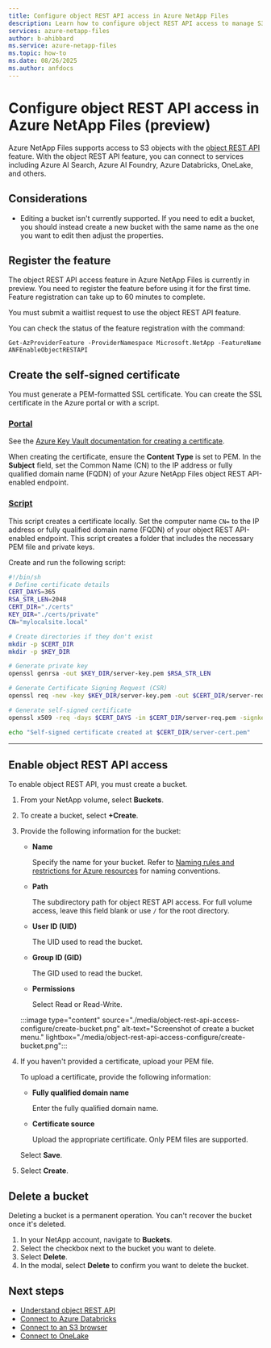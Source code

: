 ```yaml
---
title: Configure object REST API access in Azure NetApp Files 
description: Learn how to configure object REST API access to manage S3 objects in Azure NetApp Files. 
services: azure-netapp-files
author: b-ahibbard
ms.service: azure-netapp-files
ms.topic: how-to
ms.date: 08/26/2025
ms.author: anfdocs
---
```


# Configure object REST API access in Azure NetApp Files (preview)

Azure NetApp Files supports access to S3 objects with the [object REST API](object-rest-api-introduction.md) feature. With the object REST API feature, you can connect to services including Azure AI Search, Azure AI Foundry, Azure Databricks, OneLake, and others.

## Considerations

* Editing a bucket isn't currently supported. If you need to edit a bucket, you should instead create a new bucket with the same name as the one you want to edit then adjust the properties. 

## Register the feature 

The object REST API access feature in Azure NetApp Files is currently in preview. You need to register the feature before using it for the first time. Feature registration can take up to 60 minutes to complete.

You must submit a waitlist request to use the object REST API feature. 

<!-- URL -->

You can check the status of the feature registration with the command:

```azurepowershell-interactive
Get-AzProviderFeature -ProviderNamespace Microsoft.NetApp -FeatureName ANFEnableObjectRESTAPI
```

## Create the self-signed certificate

You must generate a PEM-formatted SSL certificate. You can create the SSL certificate in the Azure portal or with a script.  

<!-- DNS? -->

### [Portal](#tab/portal)

See the [Azure Key Vault documentation for creating a certificate](/azure/key-vault/certificates/tutorial-import-certificate). 

When creating the certificate, ensure the **Content Type** is set to PEM. In the **Subject** field, set the Common Name (CN) to the IP address or fully qualified domain name (FQDN) of your Azure NetApp Files object REST API-enabled endpoint.

### [Script](#tab/script)

This script creates a certificate locally. Set the computer name `CN=` to the IP address or fully qualified domain name (FQDN) of your object REST API-enabled endpoint. This script creates a folder that includes the necessary PEM file and private keys. 

Create and run the following script:

```bash
#!/bin/sh
# Define certificate details 
CERT_DAYS=365 
RSA_STR_LEN=2048 
CERT_DIR="./certs" 
KEY_DIR="./certs/private" 
CN="mylocalsite.local" 

# Create directories if they don't exist 
mkdir -p $CERT_DIR 
mkdir -p $KEY_DIR 

# Generate private key 
openssl genrsa -out $KEY_DIR/server-key.pem $RSA_STR_LEN 

# Generate Certificate Signing Request (CSR) 
openssl req -new -key $KEY_DIR/server-key.pem -out $CERT_DIR/server-req.pem -subj "/C=US/ST=State/L=City/O=Organization/OU=Unit/CN=$CN" 

# Generate self-signed certificate 
openssl x509 -req -days $CERT_DAYS -in $CERT_DIR/server-req.pem -signkey $KEY_DIR/server-key.pem -out $CERT_DIR/server-cert.pem 

echo "Self-signed certificate created at $CERT_DIR/server-cert.pem"
```
--- 

## Enable object REST API access

To enable object REST API, you must create a bucket. 

1. From your NetApp volume, select **Buckets**. 
1. To create a bucket, select **+Create**. 
1. Provide the following information for the bucket:
    * **Name**

        Specify the name for your bucket. Refer to [Naming rules and restrictions for Azure resources](../azure-resource-manager/management/resource-name-rules.md#microsoftnetapp) for naming conventions.
    * **Path**

        The subdirectory path for object REST API access. For full volume access, leave this field blank or use `/` for the root directory.
    * **User ID (UID)**

        The UID used to read the bucket.

    * **Group ID (GID)**

        The GID used to read the bucket.

    * **Permissions**

        Select Read or Read-Write. 

    :::image type="content" source="./media/object-rest-api-access-configure/create-bucket.png" alt-text="Screenshot of create a bucket menu." lightbox="./media/object-rest-api-access-configure/create-bucket.png":::

1. If you haven't provided a certificate, upload your PEM file. 

    To upload a certificate, provide the following information:

    * **Fully qualified domain name**

        Enter the fully qualified domain name. 

    * **Certificate source**

        Upload the appropriate certificate. Only PEM files are supported. 

    Select **Save**. 

1. Select **Create**. 

<!-- 
## Edit a bucket

After you create a bucket, you have the option to modify the user identifier (UID or GID) of the bucket.

1. In your NetApp account, navigate to **Buckets**. 
1. Select the three dots `...` at the end of the line next to the name of the bucket you want to modify then select **Edit**. 
1. Enter the new User ID or Group ID for the bucket. 
1. Select **Save**. 
-->

## Delete a bucket

Deleting a bucket is a permanent operation. You can't recover the bucket once it's deleted. 

1. In your NetApp account, navigate to **Buckets**. 
1. Select the checkbox next to the bucket you want to delete. 
1. Select **Delete**. 
1. In the modal, select **Delete** to confirm you want to delete the bucket. 

## Next steps 

* [Understand object REST API](object-rest-api-introduction.md)
* [Connect to Azure Databricks](object-rest-api-databricks.md)
* [Connect to an S3 browser](object-rest-api-browser.md)
* [Connect to OneLake](object-rest-api-onelake.md)
